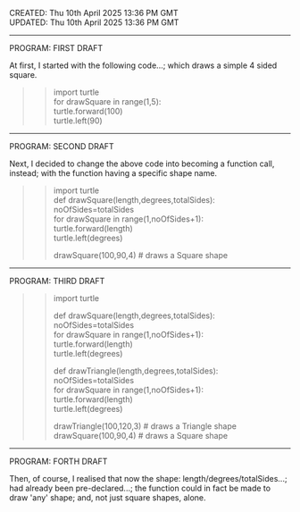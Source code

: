 CREATED: Thu 10th April 2025 13:36 PM GMT  
UPDATED: Thu 10th April 2025 13:36 PM GMT  

-----

PROGRAM: FIRST DRAFT

At first, I started with the following code...; which draws a simple 4 sided square.
>>import turtle  
>>for drawSquare in range(1,5):  
>>    turtle.forward(100)  
>>    turtle.left(90)

-----

PROGRAM: SECOND DRAFT

Next, I decided to change the above code into becoming a function call, instead;
with the function having a specific shape name.

>>import turtle  
>>def drawSquare(length,degrees,totalSides):       
>>noOfSides=totalSides  
>>for drawSquare in range(1,noOfSides+1):  
>>    turtle.forward(length)  
>>    turtle.left(degrees)  
>>
>>drawSquare(100,90,4)     # draws a Square shape  

-----

PROGRAM: THIRD DRAFT

>>import turtle
>>    
>>def drawSquare(length,degrees,totalSides):       
>>noOfSides=totalSides  
>>for drawSquare in range(1,noOfSides+1):  
>>    turtle.forward(length)  
>>    turtle.left(degrees)  
>>  
>>def drawTriangle(length,degrees,totalSides):     
>>noOfSides=totalSides  
>>for drawSquare in range(1,noOfSides+1):  
>>    turtle.forward(length)  
>>    turtle.left(degrees)  
>>
>>drawTriangle(100,120,3)  # draws a Triangle shape
>>drawSquare(100,90,4)     # draws a Square shape

-----

PROGRAM: FORTH DRAFT

Then, of course, I realised that now the shape: length/degrees/totalSides...;
had already been pre-declared...; the function could in fact be made to draw 'any' shape;
and, not just square shapes, alone.

 
